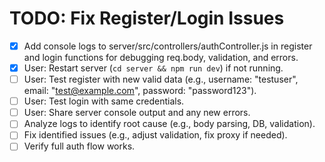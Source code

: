 # TODO: Fix Register/Login Issues

- [x] Add console logs to server/src/controllers/authController.js in register and login functions for debugging req.body, validation, and errors.
- [x] User: Restart server (`cd server && npm run dev`) if not running.
- [ ] User: Test register with new valid data (e.g., username: "testuser", email: "test@example.com", password: "password123").
- [ ] User: Test login with same credentials.
- [ ] User: Share server console output and any new errors.
- [ ] Analyze logs to identify root cause (e.g., body parsing, DB, validation).
- [ ] Fix identified issues (e.g., adjust validation, fix proxy if needed).
- [ ] Verify full auth flow works.

